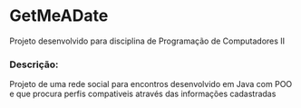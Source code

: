 # GetMeADate
Projeto desenvolvido para disciplina de Programação de Computadores II

### Descrição:
Projeto de uma rede social para encontros desenvolvido em Java com POO e que procura perfis compativeis através das informações cadastradas